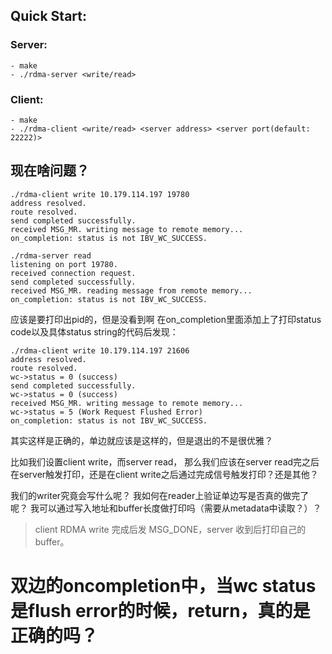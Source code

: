 ## Quick Start: ##

### Server: ###
    - make  
    - ./rdma-server <write/read>  

### Client: ###
    - make
    - ./rdma-client <write/read> <server address> <server port(default: 22222)>

## 现在啥问题？

```
./rdma-client write 10.179.114.197 19780
address resolved.
route resolved.
send completed successfully.
received MSG_MR. writing message to remote memory...
on_completion: status is not IBV_WC_SUCCESS.

./rdma-server read
listening on port 19780.
received connection request.
send completed successfully.
received MSG_MR. reading message from remote memory...
on_completion: status is not IBV_WC_SUCCESS.
```
应该是要打印出pid的，但是没看到啊
在on_completion里面添加上了打印status code以及具体status string的代码后发现：
```
./rdma-client write 10.179.114.197 21606
address resolved.
route resolved.
wc->status = 0 (success)
send completed successfully.
wc->status = 0 (success)
received MSG_MR. writing message to remote memory...
wc->status = 5 (Work Request Flushed Error)
on_completion: status is not IBV_WC_SUCCESS.
```

其实这样是正确的，单边就应该是这样的，但是退出的不是很优雅？

比如我们设置client write，而server read，
那么我们应该在server read完之后在server触发打印，还是在client write之后通过完成信号触发打印？还是其他？

我们的writer究竟会写什么呢？
我如何在reader上验证单边写是否真的做完了呢？
我可以通过写入地址和buffer长度做打印吗（需要从metadata中读取？）？

> client RDMA write 完成后发 MSG_DONE，server 收到后打印自己的 buffer。

# 双边的oncompletion中，当wc status是flush error的时候，return，真的是正确的吗？